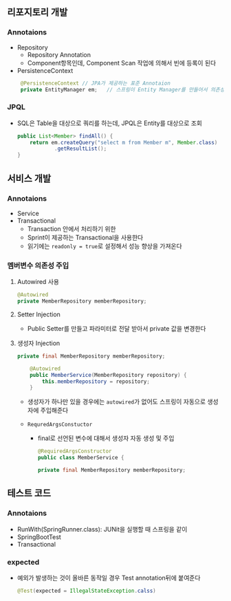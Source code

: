## 리포지토리 개발
### Annotaions
- Repository
   - Repository Annotation
   - Component항목인데, Component Scan 작업에 의해서 빈에 등록이 된다
- PersistenceContext
   ```java
    @PersistenceContext // JPA가 제공하는 표준 Annotaion
    private EntityManager em;   // 스프링이 Entity Manager를 만들어서 의존성을 주입해준다
   ```

### JPQL
- SQL은 Table을 대상으로 쿼리를 하는데, JPQL은 Entity를 대상으로 조회
    ```java
    public List<Member> findAll() {
        return em.createQuery("select m from Member m", Member.class)
                .getResultList();
    }
    ```

## 서비스 개발
### Annotaions
- Service
- Transactional
   - Transaction 안에서 처리하기 위한 
   - Sprint이 제공하는 Transactional을 사용한다
   - 읽기에는 `readonly = true`로 설정해서 성능 향상을 가져온다

### 멤버변수 의존성 주입
1. Autowired 사용
    ```java
    @Autowired
    private MemberRepository memberRepository;
    ```
2. Setter Injection
   -  Public Setter를 만들고 파라미터로 전달 받아서 private 값을 변경한다
3. 생성자 Injection
    ```java
    private final MemberRepository memberRepository;

        @Autowired
        public MemberService(MemberRepository repository) {
            this.memberRepository = repository;
        }

    ```

   - 생성자가 하나만 있을 경우에는 `autowired`가 없어도 스프링이 자동으로 생성자에 주입해준다

   - `RequredArgsConstuctor`
      - final로 선언된 변수에 대해서 생성자 자동 생성 및 주입
        ```java
        @RequiredArgsConstructor
        public class MemberService {

        private final MemberRepository memberRepository;
        ```

## 테스트 코드 
### Annotaions
- RunWith(SpringRunner.class): JUNit을 실행할 때 스프링을 같이
- SpringBootTest
- Transactional

### expected
- 예외가 발생하는 것이 올바른 동작일 경우 Test annotation뒤에 붙여준다
    ```Java
    @Test(expected = IllegalStateException.calss)
    ```
